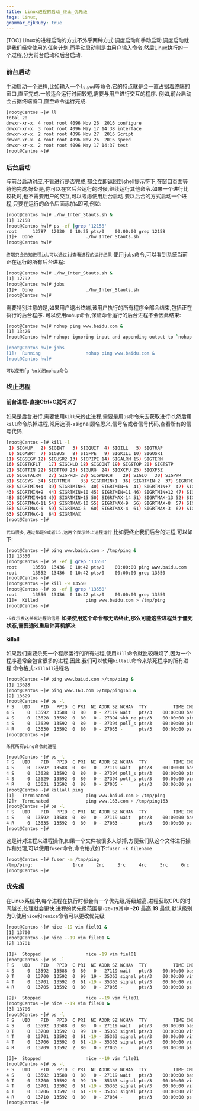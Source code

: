 ```yaml
---
title: Linux进程的启动_终止_优先级
tags: Linux,
grammar_cjkRuby: true
---
```

[TOC]
Linux的进程启动的方式不外乎两种方式:调度启动和手动启动,调度启动就是我们经常使用的任务计划,而手动启动则是由用户输入命令,然后Linux执行的一个过程,分为前台启动和后台启动.
### 前台启动
手动启动一个进程,比如输入一个`ls`,`pwd`等命令.它的特点就是会一直占据着终端的窗口,直至完成.一般适合运行时间较短,需要与用户进行交互的程序.
例如,前台启动会占据终端窗口,直至命令运行完成.
```bash
[root@Centos ~]# ll
total 20
drwxr-xr-x. 4 root root 4096 Nov 26  2016 configure
drwxr-xr-x. 3 root root 4096 May 17 14:38 interface
drwxr-xr-x. 2 root root 4096 Nov 27  2016 Script
drwxr-xr-x. 4 root root 4096 Nov 26  2016 speed
drwxr-xr-x. 2 root root 4096 May 17 14:37 test
[root@Centos ~]# 
```
### 后台启动
与前台启动对应,不管进行是否完成,都会立即返回到shell提示符下,在窗口页面等待他完成.好处是,你可以在它后台运行的时候,继续运行其他命令.如果一个进行比较耗时,也不需要用户的交互,可以考虑使用后台启动.要以后台的方式启动一个进程,只要在运行的命令后面添加`&`即可,例如:
```bash
[root@Centos hw]# ./hw_Inter_Stauts.sh &
[1] 12158
[root@Centos hw]# ps -ef |grep '12158'
root      12787  12030  0 10:25 pts/0    00:00:00 grep 12158
[1]+  Done                    ./hw_Inter_Stauts.sh
[root@Centos hw]# 
```
`终端只会告知进程id,可以通过id查看进程的运行结果`
使用`jobs`命令,可以看到系统当前正在运行的所有后台进程:
```bash
[root@Centos hw]# ./hw_Inter_Stauts.sh &
[1] 12792
[root@Centos hw]# jobs
[1]+  Done                    ./hw_Inter_Stauts.sh
[root@Centos hw]# 
```
需要特别注意的是,如果用户退出终端,该用户执行的所有程序全部会结束,包括正在执行的后台程序.
可以使用`nohup`命令,保证命令运行的后台进程不会因此结束:
```bash
[root@Centos hw]# nohup ping www.baidu.com &
[1] 13426
[root@Centos hw]# nohup: ignoring input and appending output to `nohup.out'

[root@Centos hw]# jobs
[1]+  Running                 nohup ping www.baidu.com &
[root@Centos hw]# 
```
`可以使用fg %n关闭nohup命令`
### 终止进程
#### 前台进程-直接Ctrl+C就可以了
如果是后台进行,需要使用`kill`来终止进程,需要是用`ps`命令来去获取进行id,然后用`kill`命令杀掉进程,常用选项`-s`signal顾名思义,信号名或者信号代码,查看所有的信号代码.
```bash
[root@Centos ~]# kill -l
 1) SIGHUP	 2) SIGINT	 3) SIGQUIT	 4) SIGILL	 5) SIGTRAP
 6) SIGABRT	 7) SIGBUS	 8) SIGFPE	 9) SIGKILL	10) SIGUSR1
11) SIGSEGV	12) SIGUSR2	13) SIGPIPE	14) SIGALRM	15) SIGTERM
16) SIGSTKFLT	17) SIGCHLD	18) SIGCONT	19) SIGSTOP	20) SIGTSTP
21) SIGTTIN	22) SIGTTOU	23) SIGURG	24) SIGXCPU	25) SIGXFSZ
26) SIGVTALRM	27) SIGPROF	28) SIGWINCH	29) SIGIO	30) SIGPWR
31) SIGSYS	34) SIGRTMIN	35) SIGRTMIN+1	36) SIGRTMIN+2	37) SIGRTMIN+3
38) SIGRTMIN+4	39) SIGRTMIN+5	40) SIGRTMIN+6	41) SIGRTMIN+7	42) SIGRTMIN+8
43) SIGRTMIN+9	44) SIGRTMIN+10	45) SIGRTMIN+11	46) SIGRTMIN+12	47) SIGRTMIN+13
48) SIGRTMIN+14	49) SIGRTMIN+15	50) SIGRTMAX-14	51) SIGRTMAX-13	52) SIGRTMAX-12
53) SIGRTMAX-11	54) SIGRTMAX-10	55) SIGRTMAX-9	56) SIGRTMAX-8	57) SIGRTMAX-7
58) SIGRTMAX-6	59) SIGRTMAX-5	60) SIGRTMAX-4	61) SIGRTMAX-3	62) SIGRTMAX-2
63) SIGRTMAX-1	64) SIGRTMAX	
[root@Centos ~]# 
```
`代码很多,通过都是9或者15,这两个表示终止进程运行`
比如要终止我们后台的进程,可以如下:
```bash
[root@Centos ~]# ping www.baidu.com > /tmp/ping &
[1] 13550
[root@Centos ~]# ps -ef | grep '13550'
root      13550  13436  0 10:42 pts/0    00:00:00 ping www.baidu.com
root      13552  13436  0 10:42 pts/0    00:00:00 grep 13550
[root@Centos ~]# 
[root@Centos ~]# kill -9 13550
[root@Centos ~]# ps -ef | grep '13550'
root      13556  13436  0 10:42 pts/0    00:00:00 grep 13550
[1]+  Killed                  ping www.baidu.com > /tmp/ping
[root@Centos ~]#
```
`-9表示发送杀死进程的信号`
**如果使用这个命令都无法终止,那么可能这些进程处于僵死状态,需要通过重启计算机解决**
#### killall
如果我们需要杀死一个程序运行的所有进程,使用`kill`命令就比较麻烦了,因为一个程序通常会包含很多的进程,因此,我们可以使用`killall`命令来杀死程序的所有进程
命令格式:`killall`进程名
```bash
[root@Centos ~]# ping www.baiud.com >/tmp/ping &
[1] 13628
[root@Centos ~]# ping www.163.com >/tmp/ping163 &
[2] 13629
[root@Centos ~]# ps -l
F S   UID    PID   PPID  C PRI  NI ADDR SZ WCHAN  TTY          TIME CMD
4 S     0  13592  13588  0  80   0 - 27119 wait   pts/3    00:00:00 bash
4 S     0  13628  13592  0  80   0 - 27394 skb_re pts/3    00:00:00 ping
4 S     0  13629  13592  0  80   0 - 27394 poll_s pts/3    00:00:00 ping
4 R     0  13630  13592  0  80   0 - 27035 -      pts/3    00:00:00 ps
[root@Centos ~]# 
```
`杀死所有ping命令的进程`
```bash
[root@Centos ~]# ps -l
F S   UID    PID   PPID  C PRI  NI ADDR SZ WCHAN  TTY          TIME CMD
4 S     0  13592  13588  0  80   0 - 27119 wait   pts/3    00:00:00 bash
4 S     0  13628  13592  0  80   0 - 27394 poll_s pts/3    00:00:00 ping
4 S     0  13629  13592  0  80   0 - 27394 poll_s pts/3    00:00:00 ping
4 R     0  13631  13592  0  80   0 - 27035 -      pts/3    00:00:00 ps
[root@Centos ~]# killall ping
[1]-  Terminated              ping www.baiud.com > /tmp/ping
[2]+  Terminated              ping www.163.com > /tmp/ping163
[root@Centos ~]# ps -l
F S   UID    PID   PPID  C PRI  NI ADDR SZ WCHAN  TTY          TIME CMD
4 S     0  13592  13588  0  80   0 - 27119 wait   pts/3    00:00:00 bash
4 R     0  13635  13592  0  80   0 - 27033 -      pts/3    00:00:00 ps
[root@Centos ~]# 
```
这是针对进程来进程操作,如果一个文件被很多人杀掉,方便我们队这个文件进行操作和处理,可以使用`fuser`命令,命令格式如下:`fuser -k filename`
```bash
[root@Centos ~]# fuser -m /tmp/ping
/tmp/ping:               1rce     2rc     3rc     4rc     5rc     6rc     7rc     8rc     9rc    10rc    11rc    12rc    13rc    14rc    15rc    16rc    17rc    18rc    19rc    20rc    21rc    22rc    23rc    24rc    25rc    26rc    27rc    28rc    29rc    30rc    31rc    32rc    33rc    38rc    39rc    41rc    42rc    73rc   152rc   153rc   158rc   159rc   160rc   288rc   290rc   307rc   308rc   320rc   400rce   778rc   889rc   932rc   933rc   934rc   935rc  1030rc  1287rce  1312rce  1354rce  1369rce  1380rce  1386rce  1402rce  1404rce  1408rce  1434rce  1459rce  1468rce  1469rce  1510rce  1514rce  1535rce  1560rce  1568rce  1672rce  1684rce  1701rce  1709rce  1720rce  1733rce  1740rce  1745rce  1747rce  1749rce  1751rce  1757rce  1761rce  1776rce  1779rce  1795rce  1865rce  1871rce  1911rce  1922e  1928rce  2312rce  2322rce  2330rce  2331rce  2401rce  2409rce  2411rce  2414rce  2425rce  2433rce  2438rce  2441rce  2442rce  2444rce  2458rce  2459rce  2461rce  2462rce  2465rce  2466rce  2467rce  2471rce  2472rce  2474rce  2476rce  2483rce  2484rce  2486rce  2491rce  2498rce  2507rce  2517rce  2528rce  2537rce  2573rce  2584rce  2622rce  2627rce  2629rce  2632rce  2676rce  2683rce  2695rce  2705rce  2710rce  2711rce  2712rce 13422rce 13473rce 13477rce 13588rce 13592rce
[root@Centos ~]# 
```
### 优先级
在Linux系统中,每个进程在执行时都会有一个优先级,等级越高,进程获取CPU的时间越长,处理就会更快.进程的优先级范围是`-20-19`其中 **-20** 最高,**19** 最低,默认级别为0,使用`nice`和`renice`命令可以更改优先级
```bash
[root@Centos ~]# nice -19 vim fiel01 &
[1] 13700
[root@Centos ~]# nice --19 vim file01 &
[2] 13701

[1]+  Stopped                 nice -19 vim fiel01
[root@Centos ~]# ps -l
F S   UID    PID   PPID  C PRI  NI ADDR SZ WCHAN  TTY          TIME CMD
4 S     0  13592  13588  0  80   0 - 27119 wait   pts/3    00:00:00 bash
0 T     0  13700  13592  0  99  19 - 35363 signal pts/3    00:00:00 vim
4 T     0  13701  13592  0  61 -19 - 35363 signal pts/3    00:00:00 vim
4 R     0  13705  13592  0  80   0 - 27035 -      pts/3    00:00:00 ps

[2]+  Stopped                 nice --19 vim file01
[root@Centos ~]# nice --19 vim file01 &
[3] 13706
[root@Centos ~]# ps -l
F S   UID    PID   PPID  C PRI  NI ADDR SZ WCHAN  TTY          TIME CMD
4 S     0  13592  13588  0  80   0 - 27119 wait   pts/3    00:00:00 bash
0 T     0  13700  13592  0  99  19 - 35363 signal pts/3    00:00:00 vim
4 T     0  13701  13592  0  61 -19 - 35363 signal pts/3    00:00:00 vim
4 T     0  13706  13592  0  61 -19 - 35363 signal pts/3    00:00:00 vim
4 R     0  13709  13592  2  80   0 - 27035 -      pts/3    00:00:00 ps

[3]+  Stopped                 nice --19 vim file01
[root@Centos ~]# ps -l
F S   UID    PID   PPID  C PRI  NI ADDR SZ WCHAN  TTY          TIME CMD
4 S     0  13592  13588  0  80   0 - 27119 wait   pts/3    00:00:00 bash
0 T     0  13700  13592  0  99  19 - 35363 signal pts/3    00:00:00 vim
4 T     0  13701  13592  0  61 -19 - 35363 signal pts/3    00:00:00 vim
4 T     0  13706  13592  0  61 -19 - 35363 signal pts/3    00:00:00 vim
4 R     0  13710  13592  0  80   0 - 27034 -      pts/3    00:00:00 ps
[root@Centos ~]# 
```